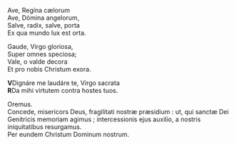 Ave, Regína cælorum  
Ave, Dómina angelorum,  
Salve, radix, salve, porta  
Ex qua mundo lux est orta.

Gaude, Virgo gloriosa,  
Super omnes speciosa;  
Vale, o valde decora  
Et pro nobis Christum exora.

**V**Dignáre me laudáre te, Virgo sacrata  
**R**Da mihi virtutem contra hostes tuos.

Oremus.  
Concede, misericors Deus, fragilitati nostræ præsidium : ut, qui sanctæ
Dei Genitricis memoriam agimus ; intercessionis ejus auxilio, a nostris
iniquitatibus resurgamus.  
Per eundem Christum Dominum nostrum.

